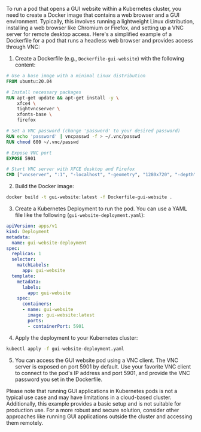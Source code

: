 To run a pod that opens a GUI website within a Kubernetes cluster, you need to create a Docker image that contains a web browser and a GUI environment. Typically, this involves running a lightweight Linux distribution, installing a web browser like Chromium or Firefox, and setting up a VNC server for remote desktop access. Here's a simplified example of a Dockerfile for a pod that runs a headless web browser and provides access through VNC:

1. Create a Dockerfile (e.g., `Dockerfile-gui-website`) with the following content:

```Dockerfile
# Use a base image with a minimal Linux distribution
FROM ubuntu:20.04

# Install necessary packages
RUN apt-get update && apt-get install -y \
    xfce4 \
    tightvncserver \
    xfonts-base \
    firefox

# Set a VNC password (change 'password' to your desired password)
RUN echo 'password' | vncpasswd -f > ~/.vnc/passwd
RUN chmod 600 ~/.vnc/passwd

# Expose VNC port
EXPOSE 5901

# Start VNC server with XFCE desktop and Firefox
CMD ["vncserver", ":1", "-localhost", "-geometry", "1280x720", "-depth", "24", "-dpi", "96", "-SecurityTypes", "None", "-fg"]
```

2. Build the Docker image:

```bash
docker build -t gui-website:latest -f Dockerfile-gui-website .
```

3. Create a Kubernetes Deployment to run the pod. You can use a YAML file like the following (`gui-website-deployment.yaml`):

```yaml
apiVersion: apps/v1
kind: Deployment
metadata:
  name: gui-website-deployment
spec:
  replicas: 1
  selector:
    matchLabels:
      app: gui-website
  template:
    metadata:
      labels:
        app: gui-website
    spec:
      containers:
      - name: gui-website
        image: gui-website:latest
        ports:
        - containerPort: 5901
```

4. Apply the deployment to your Kubernetes cluster:

```bash
kubectl apply -f gui-website-deployment.yaml
```

5. You can access the GUI website pod using a VNC client. The VNC server is exposed on port 5901 by default. Use your favorite VNC client to connect to the pod's IP address and port 5901, and provide the VNC password you set in the Dockerfile.

Please note that running GUI applications in Kubernetes pods is not a typical use case and may have limitations in a cloud-based cluster. Additionally, this example provides a basic setup and is not suitable for production use. For a more robust and secure solution, consider other approaches like running GUI applications outside the cluster and accessing them remotely.